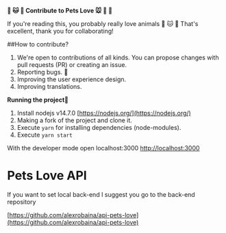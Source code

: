**🐶 🐱 🦊 Contribute to Pets Love 🐭 🐹 🐰**

If you're reading this, you probably really love animals 🐶 🐱 🦊
That's excellent, thank you for collaborating!

##How to contribute?

1. We're open to contributions of all kinds. You can propose changes with pull requests (PR) or creating an issue.
2. Reporting bugs. 🐛
3. Improving the user experience design.
4. Improving translations.

**Running the project🚀**

1. Install nodejs v14.7.0 [https://nodejs.org/](https://nodejs.org/)
2. Making a fork of the project and clone it.
3. Execute `yarn` for installing dependencies (node-modules).
4. Execute `yarn start`

With the developer mode open localhost:3000 [http://localhost:3000](http://localhost:3000)

# Pets Love API

If you want to set local back-end I suggest you go to the back-end repository

[https://github.com/alexrobaina/api-pets-love](https://github.com/alexrobaina/api-pets-love)